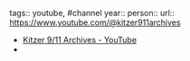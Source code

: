 tags:: youtube, #channel 
year::
person::
url:: https://www.youtube.com/@kitzer911archives

- [Kitzer 9/11 Archives - YouTube](https://www.youtube.com/@kitzer911archives)
-